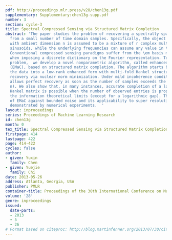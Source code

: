 ```yaml
---
pdf: http://proceedings.mlr.press/v28/chen13g.pdf
supplementary: Supplementary:chen13g-supp.pdf
number: 3
section: cycle-3
title: Spectral Compressed Sensing via Structured Matrix Completion
abstract: 'The paper studies the problem of recovering a spectrally sparse object
  from a small number of time domain samples. Specifically, the object of interest
  with ambient dimension n is assumed to be a mixture of r complex multi-dimensional
  sinusoids, while the underlying frequencies can assume any value in the unit disk.
  Conventional compressed sensing paradigms suffer from the \em basis mismatch issue
  when imposing a discrete dictionary on the Fourier representation. To address this
  problem,  we develop a novel nonparametric algorithm, called enhanced matrix completion
  (EMaC), based on structured matrix completion. The algorithm starts by converting
  the data into a low-rank enhanced form with multi-fold Hankel structure, then attempts
  recovery via nuclear norm minimization. Under mild incoherence conditions, EMaC
  allows perfect recovery as soon as the number of samples exceeds the order of \mathcalO(r\log^2
  n). We also show that, in many instances, accurate completion of a low-rank multi-fold
  Hankel matrix is possible when the number of observed entries is proportional to
  the information theoretical limits (except for a logarithmic gap). The robustness
  of EMaC against bounded noise and its applicability to super resolution are further
  demonstrated by numerical experiments.  '
layout: inproceedings
series: Proceedings of Machine Learning Research
id: chen13g
month: 0
tex_title: Spectral Compressed Sensing via Structured Matrix Completion
firstpage: 414
lastpage: 422
page: 414-422
cycles: false
author:
- given: Yuxin
  family: Chen
- given: Yuejie
  family: Chi
date: 2013-05-26
address: Atlanta, Georgia, USA
publisher: PMLR
container-title: Proceedings of the 30th International Conference on Machine Learning
volume: '28'
genre: inproceedings
issued:
  date-parts:
  - 2013
  - 5
  - 26
# Format based on citeproc: http://blog.martinfenner.org/2013/07/30/citeproc-yaml-for-bibliographies/
---
```

